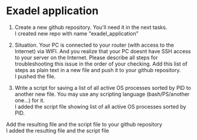 Exadel application
==================

1) Create a new github repository. You'll need it in the next tasks.  
I created new repo with name "exadel_application"

2) Situation. Your PC is connected to your router (with access to the Internet) via WIFI. And you realize that your PC doesnt have SSH access to your server on the Internet.
Please describe all steps for troubleshooting this issue in the order of your checking. Add this list of steps as plain text in a new file and push it to your github repository.  
I pushed the file.

3) Write a script for saving a list of all active OS processes sorted by PID to another new file. You may use any scripting language (bash/PS/another one...) for it.  
I added the script file showing list of all active OS processes sorted by PID.

Add the resulting file and the script file to your github repository  
I added the resulting file and the script file

